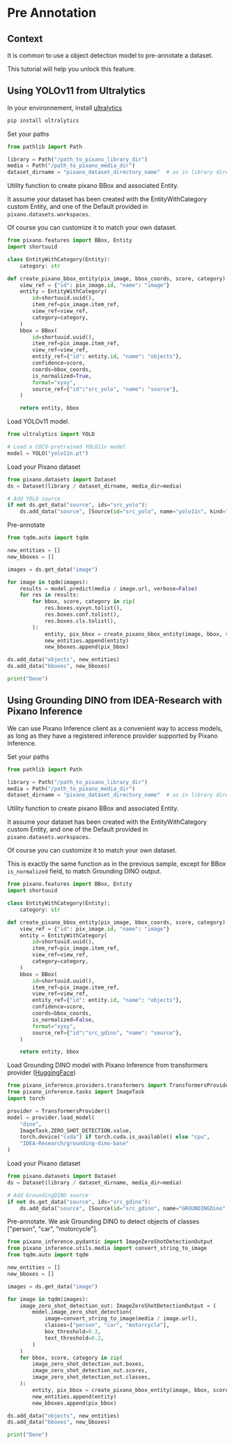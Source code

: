 # Pre Annotation

## Context

It is common to use a object detection model to pre-annotate a dataset.

This tutorial will help you unlock this feature.

## Using YOLOv11 from Ultralytics

In your environnement, install [ultralytics](https://www.ultralytics.com)

```bash
pip install ultralytics
```

Set your paths

```python
from pathlib import Path

library = Path("/path_to_pixano_library_dir")
media = Path("/path_to_pixano_media_dir")
dataset_dirname = "pixano_dataset_directory_name"  # as in library directory
```

Utility function to create pixano BBox and associated Entity.

It assume your dataset has been created with the EntityWithCategory custom Entity, and one of the Default provided in `pixano.datasets.workspaces`.

Of course you can customize it to match your own dataset.

```python
from pixano.features import BBox, Entity
import shortuuid

class EntityWithCategory(Entity):
    category: str

def create_pixano_bbox_entity(pix_image, bbox_coords, score, category):
    view_ref = {"id": pix_image.id, "name": "image"}
    entity = EntityWithCategory(
        id=shortuuid.uuid(),
        item_ref=pix_image.item_ref,
        view_ref=view_ref,
        category=category,
    )
    bbox = BBox(
        id=shortuuid.uuid(),
        item_ref=pix_image.item_ref,
        view_ref=view_ref,
        entity_ref={"id": entity.id, "name": "objects"},
        confidence=score,
        coords=bbox_coords,
        is_normalized=True,
        format="xyxy",
        source_ref={"id":"src_yolo", "name": "source"},
    )

    return entity, bbox
```

Load YOLOv11 model.

```python
from ultralytics import YOLO

# Load a COCO-pretrained YOLO11n model
model = YOLO("yolo11n.pt")
```

Load your Pixano dataset

```python
from pixano.datasets import Dataset
ds = Dataset(library / dataset_dirname, media_dir=media)

# Add YOLO source
if not ds.get_data("source", ids="src_yolo"):
    ds.add_data("source", [Source(id="src_yolo", name="yolo11n", kind="model")])
```

Pre-annotate

```python
from tqdm.auto import tqdm

new_entities = []
new_bboxes = []

images = ds.get_data("image")

for image in tqdm(images):
    results = model.predict(media / image.url, verbose=False)
    for res in results:
        for bbox, score, category in zip(
            res.boxes.xyxyn.tolist(),
            res.boxes.conf.tolist(),
            res.boxes.cls.tolist(),
        ):
            entity, pix_bbox = create_pixano_bbox_entity(image, bbox, score, res.names[category])
            new_entities.append(entity)
            new_bboxes.append(pix_bbox)

ds.add_data("objects", new_entities)
ds.add_data("bboxes", new_bboxes)

print("Done")
```

## Using Grounding DINO from IDEA-Research with Pixano Inference

We can use Pixano Inference client as a convenient way to access models, as long as they have a registered inference provider supported by Pixano Inference.

Set your paths

```python
from pathlib import Path

library = Path("/path_to_pixano_library_dir")
media = Path("/path_to_pixano_media_dir")
dataset_dirname = "pixano_dataset_directory_name"  # as in library directory
```

Utility function to create pixano BBox and associated Entity.

It assume your dataset has been created with the EntityWithCategory custom Entity, and one of the Default provided in `pixano.datasets.workspaces`.

Of course you can customize it to match your own dataset.

This is exactly the same function as in the previous sample, except for BBox `is_normalized` field, to match Grounding DINO output.

```python
from pixano.features import BBox, Entity
import shortuuid

class EntityWithCategory(Entity):
    category: str

def create_pixano_bbox_entity(pix_image, bbox_coords, score, category):
    view_ref = {"id": pix_image.id, "name": "image"}
    entity = EntityWithCategory(
        id=shortuuid.uuid(),
        item_ref=pix_image.item_ref,
        view_ref=view_ref,
        category=category,
    )
    bbox = BBox(
        id=shortuuid.uuid(),
        item_ref=pix_image.item_ref,
        view_ref=view_ref,
        entity_ref={"id": entity.id, "name": "objects"},
        confidence=score,
        coords=bbox_coords,
        is_normalized=False,
        format="xyxy",
        source_ref={"id":"src_gdino", "name": "source"},
    )

    return entity, bbox
```

Load Grounding DINO model with Pixano Inference from transformers provider ([HuggingFace](https://huggingface.co))

```python
from pixano_inference.providers.transformers import TransformersProvider
from pixano_inference.tasks import ImageTask
import torch

provider = TransformersProvider()
model = provider.load_model(
    "dino",
    ImageTask.ZERO_SHOT_DETECTION.value,
    torch.device("cuda") if torch.cuda.is_available() else "cpu",
    "IDEA-Research/grounding-dino-base"
)
```

Load your Pixano dataset

```python
from pixano.datasets import Dataset
ds = Dataset(library / dataset_dirname, media_dir=media)

# Add GroundingDINO source
if not ds.get_data("source", ids="src_gdino"):
    ds.add_data("source", [Source(id="src_gdino", name="GROUNDINGDino", kind="model")])
```

Pre-annotate. We ask Grounding DINO to detect objects of classes ["person", "car", "motorcycle"].

```python
from pixano_inference.pydantic import ImageZeroShotDetectionOutput
from pixano_inference.utils.media import convert_string_to_image
from tqdm.auto import tqdm

new_entities = []
new_bboxes = []

images = ds.get_data("image")

for image in tqdm(images):
    image_zero_shot_detection_out: ImageZeroShotDetectionOutput = (
        model.image_zero_shot_detection(
            image=convert_string_to_image(media / image.url),
            classes=["person", "car", "motorcycle"],
            box_threshold=0.3,
            text_threshold=0.2,
        )
    )
    for bbox, score, category in zip(
        image_zero_shot_detection_out.boxes,
        image_zero_shot_detection_out.scores,
        image_zero_shot_detection_out.classes,
    ):
        entity, pix_bbox = create_pixano_bbox_entity(image, bbox, score, category)
        new_entities.append(entity)
        new_bboxes.append(pix_bbox)

ds.add_data("objects", new_entities)
ds.add_data("bboxes", new_bboxes)

print("Done")
```

